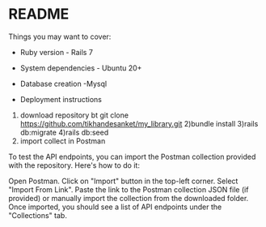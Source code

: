 # README

Things you may want to cover:

* Ruby version - Rails 7 

* System dependencies - Ubuntu 20+

* Database creation -Mysql

* Deployment instructions

1) download repository bt git clone https://github.com/tikhandesanket/my_library.git
2)bundle install 
3)rails db:migrate
4)rails db:seed
5) import collect in Postman 

To test the API endpoints, you can import the Postman collection provided with the repository. Here's how to do it:

Open Postman.
Click on "Import" button in the top-left corner.
Select "Import From Link".
Paste the link to the Postman collection JSON file (if provided) or manually import the collection from the downloaded folder.
Once imported, you should see a list of API endpoints under the "Collections" tab.
